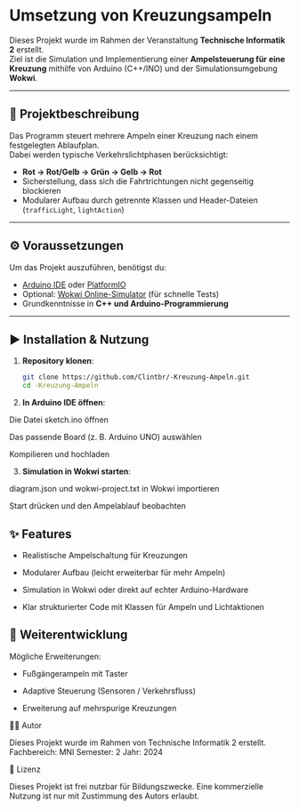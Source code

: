 # Umsetzung von Kreuzungsampeln

Dieses Projekt wurde im Rahmen der Veranstaltung **Technische Informatik 2** erstellt.  
Ziel ist die Simulation und Implementierung einer **Ampelsteuerung für eine Kreuzung** mithilfe von Arduino (C++/INO) und der Simulationsumgebung **Wokwi**.

---

## 🚦 Projektbeschreibung

Das Programm steuert mehrere Ampeln einer Kreuzung nach einem festgelegten Ablaufplan.  
Dabei werden typische Verkehrslichtphasen berücksichtigt:

- **Rot → Rot/Gelb → Grün → Gelb → Rot**
- Sicherstellung, dass sich die Fahrtrichtungen nicht gegenseitig blockieren
- Modularer Aufbau durch getrennte Klassen und Header-Dateien (`trafficLight`, `lightAction`)

---
## ⚙️ Voraussetzungen

Um das Projekt auszuführen, benötigst du:

- [Arduino IDE](https://www.arduino.cc/en/software) oder [PlatformIO](https://platformio.org/)  
- Optional: [Wokwi Online-Simulator](https://wokwi.com/) (für schnelle Tests)  
- Grundkenntnisse in **C++ und Arduino-Programmierung**

---

## ▶️ Installation & Nutzung

1. **Repository klonen**:
   ```bash
   git clone https://github.com/Clintbr/-Kreuzung-Ampeln.git
   cd -Kreuzung-Ampeln

2. **In Arduino IDE öffnen**:

Die Datei sketch.ino öffnen

Das passende Board (z. B. Arduino UNO) auswählen

Kompilieren und hochladen

3. **Simulation in Wokwi starten**:

diagram.json und wokwi-project.txt in Wokwi importieren

Start drücken und den Ampelablauf beobachten

## ✨ Features

- Realistische Ampelschaltung für Kreuzungen

- Modularer Aufbau (leicht erweiterbar für mehr Ampeln)

- Simulation in Wokwi oder direkt auf echter Arduino-Hardware

- Klar strukturierter Code mit Klassen für Ampeln und Lichtaktionen

## 📖 Weiterentwicklung

Mögliche Erweiterungen:

- Fußgängerampeln mit Taster

- Adaptive Steuerung (Sensoren / Verkehrsfluss)

- Erweiterung auf mehrspurige Kreuzungen

👨‍💻 Autor

Dieses Projekt wurde im Rahmen von Technische Informatik 2 erstellt.
Fachbereich: MNI
Semester: 2
Jahr: 2024

📜 Lizenz

Dieses Projekt ist frei nutzbar für Bildungszwecke.
Eine kommerzielle Nutzung ist nur mit Zustimmung des Autors erlaubt.
